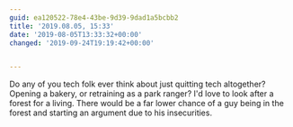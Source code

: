 ```yaml
---
guid: ea120522-78e4-43be-9d39-9dad1a5bcbb2
title: '2019.08.05, 15:33'
date: '2019-08-05T13:33:32+00:00'
changed: '2019-09-24T19:19:42+00:00'


---
```


Do any of you tech folk ever think about just quitting tech altogether? Opening a bakery, or retraining as a park ranger? I'd love to look after a forest for a living. There would be a far lower chance of a guy being in the forest and starting an argument due to his insecurities.
